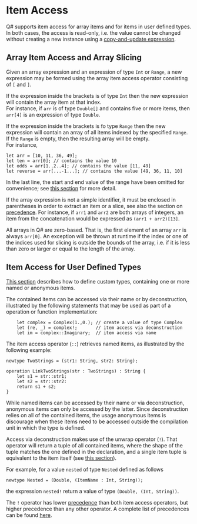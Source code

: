 # Item Access 

Q# supports item access for array items and for items in user defined types. In both cases, the access is read-only, i.e. the value cannot be changed without creating a new instance using a [copy-and-update expression](xref:microsoft.quantum.qsharp.copyandupdateexpressions#copy-and-update-expressions).

## Array Item Access and Array Slicing

Given an array expression and an expression of type `Int` or `Range`, a new expression may be formed using the array item access operator consisting of `[` and `]`. 

If the expression inside the brackets is of type `Int` then the new expression will contain the array item at that index.   
For instance, if `arr` is of type `Double[]` and contains five or more items, then `arr[4]` is an expression of type `Double`. 

If the expression inside the brackets is fo type `Range` then the new expression will contain an array of all items indexed by the specified `Range`. If the `Range` is empty, then the resulting array will be empty.   
For instance, 
```qsharp
let arr = [10, 11, 36, 49];
let ten = arr[0]; // contains the value 10
let odds = arr[1..2..4]; // contains the value [11, 49]
let reverse = arr[...-1...]; // contains the value [49, 36, 11, 10]
```
In the last line, the start and end value of the range have been omitted for convenience; see [this section](xref:microsoft.quantum.qsharp.contextualexpressions#contextual-and-omitted-expressions) for more detail. 

If the array expression is not a simple identifier, it must be enclosed in parentheses in order to extract an item or a slice, see also the section on [precedence](xref:microsoft.quantum.qsharp.precedenceandassociativity#precedence-and-associativity).
For instance, if `arr1` and `arr2` are both arrays of integers, an item from the concatenation would be expressed as `(arr1 + arr2)[13]`.

All arrays in Q# are zero-based. That is, the first element of an array `arr` is always `arr[0]`. 
An exception will be thrown at runtime if the index or one of the indices used for slicing is outside the bounds of the array, i.e. if it is less than zero or larger or equal to the length of the array.

## Item Access for User Defined Types

[This section](xref:microsoft.quantum.qsharp.typedeclarations#type-declarations) describes how to define custom types, containing one or more named or anonymous items. 

The contained items can be accessed via their name or by deconstruction, illustrated by the following statements that may be used as part of a operation or function implementation:

```qsharp
    let complex = Complex(1.,0.); // create a value of type Complex
    let (re, _) = complex!;       // item access via deconstruction
    let im = complex::Imaginary;  // item access via name
```

The item access operator (`::`) retrieves named items, as illustrated by the following example:

```qsharp
newtype TwoStrings = (str1: String, str2: String);

operation LinkTwoStrings(str : TwoStrings) : String {
    let s1 = str::str1;
    let s2 = str::str2:
    return s1 + s2;
}
```
While named items can be accessed by their name or via deconstruction, anonymous items can only be accessed by the latter. Since deconstruction relies on all of the contained items, the usage anonymous items is discourage when these items need to be accessed outside the compilation unit in which the type is defined. 

Access via deconstruction makes use of the unwrap operator (`!`). That operator will return a tuple of all contained items, where the shape of the tuple matches the one defined in the declaration, and a single item tuple is equivalent to the item itself (see [this section](xref:microsoft.quantum.qsharp.singletontupleequivalence#singleton-tuple-equivalence)).  

For example, for a value `nested` of type `Nested` defined as follows
```qsharp
newtype Nested = (Double, (ItemName : Int, String)); 
```
the expression `nested!` return a value of type `(Double, (Int, String))`. 

The `!` operator has lower [precedence](xref:microsoft.quantum.qsharp.precedenceandassociativity#modifiers-and-combinators) than both item access operators, but higher precedence than any other operator. A complete list of precedences can be found [here](xref:microsoft.quantum.qsharp.precedenceandassociativity#precedence-and-associativity). 




